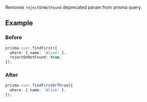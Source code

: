 Removes `rejectOnNotFound` deprecated param from prisma query. 

## Example

### Before

```ts
prisma.user.findFirst({
  where: { name: 'Alice' },
  rejectOnNotFound: true,
});
```

### After

```ts
prisma.user.findFirstOrThrow({
  where: { name: 'Alice' },
});
```

